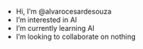 - Hi, I’m @alvarocesardesouza
- I’m interested in AI
- I’m currently learning AI
- I’m looking to collaborate on nothing


<!---
alvarocesardesouza/alvarocesardesouza is a ✨ special ✨ repository because its `README.md` (this file) appears on your GitHub profile.
You can click the Preview link to take a look at your changes.
--->
